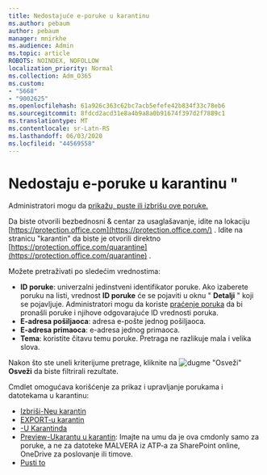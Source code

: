 ```yaml
---
title: Nedostajuće e-poruke u karantinu
ms.author: pebaum
author: pebaum
manager: mnirkhe
ms.audience: Admin
ms.topic: article
ROBOTS: NOINDEX, NOFOLLOW
localization_priority: Normal
ms.collection: Adm_O365
ms.custom:
- "5668"
- "9002625"
ms.openlocfilehash: 61a926c363c62bc7acb5efefe42b834f33c78eb6
ms.sourcegitcommit: 8fdcd2acd31e8a4b9a8a0b91674f397d2f7889c1
ms.translationtype: MT
ms.contentlocale: sr-Latn-RS
ms.lasthandoff: 06/03/2020
ms.locfileid: "44569558"
---
```

# <a name="missing-emails-in-quarantine"></a>Nedostaju e-poruke u karantinu "

Administratori mogu da [prikažu, puste ili izbrišu ove poruke.](https://docs.microsoft.com/microsoft-365/security/office-365-security/manage-quarantined-messages-and-files?view=o365-worldwide)

Da biste otvorili bezbednosni & centar za usaglašavanje, idite na lokaciju [https://protection.office.com](https://protection.office.com/) . Idite na stranicu "karantin" da biste je otvorili direktno [https://protection.office.com/quarantine](https://protection.office.com/quarantine) .  

Možete pretraživati po sledećim vrednostima:  

- **ID poruke**: univerzalni jedinstveni identifikator poruke. Ako izaberete poruku na listi, vrednost **ID poruke** će se pojaviti u oknu " **Detalji** " koji se pojavljuje. Administratori mogu da koriste [praćenje poruka](https://docs.microsoft.com/microsoft-365/security/office-365-security/message-trace-scc?view=o365-worldwide) da bi pronašli poruke i njihove odgovarajuće ID vrednosti poruka.
- **E-adresa pošiljaoca**: adresa e-pošte jednog pošiljaoca.
- **E-adresa primaoca**: e-adresa jednog primaoca.
- **Tema**: koristite čitavu temu poruke. Pretraga ne razlikuje mala i velika slova.

Nakon što ste uneli kriterijume pretrage, kliknite na ![ dugme "Osveži" ](https://docs.microsoft.com/microsoft-365/media/scc-quarantine-refresh.png?view=o365-worldwide) **Osveži** da biste filtrirali rezultate.  

Cmdlet omogućava korišćenje za prikaz i upravljanje porukama i datotekama u karantinu:
- [Izbriši-Neu karantin](https://docs.microsoft.com/powershell/module/exchange/delete-quarantinemessage)
- [EXPORT-u karantin](https://docs.microsoft.com/powershell/module/exchange/export-quarantinemessage)
- [-U Karantinda](https://docs.microsoft.com/powershell/module/exchange/get-quarantinemessage)
- [Preview-Ukarantu u karantin](https://docs.microsoft.com/powershell/module/exchange/preview-quarantinemessage): Imajte na umu da je ova cmdonly samo za poruke, a ne za datoteke MALVERA iz ATP-a za SharePoint online, OneDrive za poslovanje ili timove.
- [Pusti to](https://docs.microsoft.com/powershell/module/exchange/release-quarantinemessage)